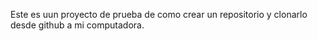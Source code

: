 Este es uun proyecto de prueba de como crear un repositorio y clonarlo desde github a mi computadora.